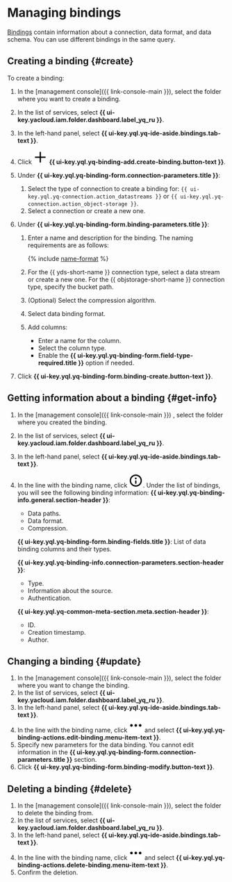 # Managing bindings

[Bindings](../concepts/glossary.md#binding) contain information about a connection, data format, and data schema. You can use different bindings in the same query.

## Creating a binding {#create}

To create a binding:

1. In the [management console]({{ link-console-main }}), select the folder where you want to create a binding.
1. In the list of services, select **{{ ui-key.yacloud.iam.folder.dashboard.label_yq_ru }}**.
1. In the left-hand panel, select **{{ ui-key.yql.yq-ide-aside.bindings.tab-text }}**.
1. Click ![info](../../_assets/console-icons/plus.svg) **{{ ui-key.yql.yq-binding-add.create-binding.button-text }}**.
1. Under **{{ ui-key.yql.yq-binding-form.connection-parameters.title }}**:

   1. Select the type of connection to create a binding for: `{{ ui-key.yql.yq-connection.action_datastreams }}` or `{{ ui-key.yql.yq-connection.action_object-storage }}`.
   1. Select a connection or create a new one.

1. Under **{{ ui-key.yql.yq-binding-form.binding-parameters.title }}**:

   1. Enter a name and description for the binding. The naming requirements are as follows:

      {% include [name-format](../_includes/connection-name-format.md) %}

   1. For the {{ yds-short-name }} connection type, select a data stream or create a new one.
      For the {{ objstorage-short-name }} connection type, specify the bucket path.
   1. (Optional) Select the compression algorithm.
   1. Select data binding format.
   1. Add columns:

      * Enter a name for the column.
      * Select the column type.
      * Enable the **{{ ui-key.yql.yq-binding-form.field-type-required.title }}** option if needed.

1. Click **{{ ui-key.yql.yq-binding-form.binding-create.button-text }}**.

## Getting information about a binding {#get-info}

1. In the [management console]({{ link-console-main }}) , select the folder where you created the binding.
1. In the list of services, select **{{ ui-key.yacloud.iam.folder.dashboard.label_yq_ru }}**.
1. In the left-hand panel, select **{{ ui-key.yql.yq-ide-aside.bindings.tab-text }}**.
1. In the line with the binding name, click ![info](../../_assets/console-icons/circle-info.svg).
   Under the list of bindings, you will see the following binding information:
   **{{ ui-key.yql.yq-binding-info.general.section-header }}**:

     * Data paths.
     * Data format.
     * Compression.

   **{{ ui-key.yql.yq-binding-form.binding-fields.title }}**: List of data binding columns and their types.

   **{{ ui-key.yql.yq-binding-info.connection-parameters.section-header }}**:

     * Type.
     * Information about the source.
     * Authentication.

   **{{ ui-key.yql.yq-common-meta-section.meta.section-header }}**:

     * ID.
     * Creation timestamp.
     * Author.

## Changing a binding {#update}

1. In the [management console]({{ link-console-main }}), select the folder where you want to change the binding.
1. In the list of services, select **{{ ui-key.yacloud.iam.folder.dashboard.label_yq_ru }}**.
1. In the left-hand panel, select **{{ ui-key.yql.yq-ide-aside.bindings.tab-text }}**.
1. In the line with the binding name, click ![ellipsis](../../_assets/console-icons/ellipsis.svg) and select **{{ ui-key.yql.yq-binding-actions.edit-binding.menu-item-text }}**.
1. Specify new parameters for the data binding. You cannot edit information in the **{{ ui-key.yql.yq-binding-form.connection-parameters.title }}** section.
1. Click **{{ ui-key.yql.yq-binding-form.binding-modify.button-text }}**.

## Deleting a binding {#delete}

1. In the [management console]({{ link-console-main }}), select the folder to delete the binding from.
1. In the list of services, select **{{ ui-key.yacloud.iam.folder.dashboard.label_yq_ru }}**.
1. In the left-hand panel, select **{{ ui-key.yql.yq-ide-aside.bindings.tab-text }}**.
1. In the line with the binding name, click ![ellipsis](../../_assets/console-icons/ellipsis.svg) and select **{{ ui-key.yql.yq-binding-actions.delete-binding.menu-item-text }}**.
1. Confirm the deletion.
